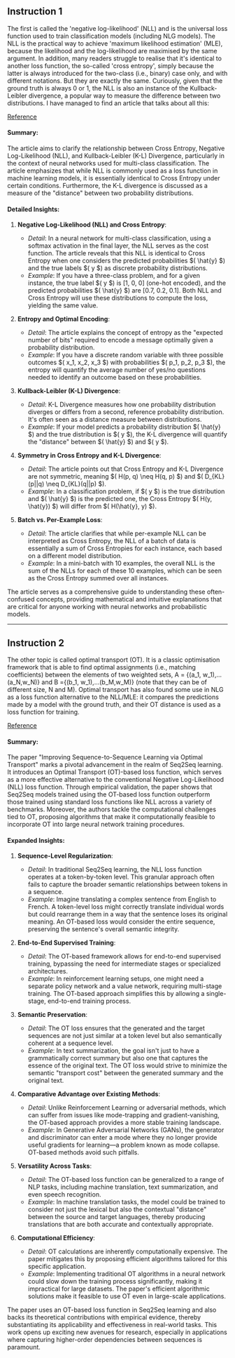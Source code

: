## Instruction 1

The first is called the 'negative log-likelihood' (NLL) and is the universal loss function used to train classification models (including NLG models).
The NLL is the practical way to achieve 'maximum likelihood estimation' (MLE), because the likelihood and the log-likelihood are maximised by the same argument.
In addition, many readers struggle to realise that it's identical to another loss function, the so-called 'cross entropy', simply because the latter is always introduced for the two-class (i.e., binary) case only, and with different notations. But they are exactly the same.
Curiously, given that the ground truth is always 0 or 1, the NLL is also an instance of the Kullback-Leibler divergence, a popular way to measure the difference between two distributions.
I have managed to find an article that talks about all this:


[Reference](http://www.awebb.info/probability/2017/05/18/cross-entropy-and-log-likelihood.html)


#### Summary:
The article aims to clarify the relationship between Cross Entropy, Negative Log-Likelihood (NLL), and Kullback-Leibler (K-L) Divergence, particularly in the context of neural networks used for multi-class classification. The article emphasizes that while NLL is commonly used as a loss function in machine learning models, it is essentially identical to Cross Entropy under certain conditions. Furthermore, the K-L divergence is discussed as a measure of the "distance" between two probability distributions.

#### Detailed Insights:

1. **Negative Log-Likelihood (NLL) and Cross Entropy**:  
   - *Detail*: In a neural network for multi-class classification, using a softmax activation in the final layer, the NLL serves as the cost function. The article reveals that this NLL is identical to Cross Entropy when one considers the predicted probabilities $( \hat{y} $) and the true labels $( y $) as discrete probability distributions.
   - *Example*: If you have a three-class problem, and for a given instance, the true label $( y $) is [1, 0, 0] (one-hot encoded), and the predicted probabilities $( \hat{y} $) are [0.7, 0.2, 0.1]. Both NLL and Cross Entropy will use these distributions to compute the loss, yielding the same value.

2. **Entropy and Optimal Encoding**:  
   - *Detail*: The article explains the concept of entropy as the "expected number of bits" required to encode a message optimally given a probability distribution.
   - *Example*: If you have a discrete random variable with three possible outcomes $( x_1, x_2, x_3 $) with probabilities $( p_1, p_2, p_3 $), the entropy will quantify the average number of yes/no questions needed to identify an outcome based on these probabilities.

3. **Kullback-Leibler (K-L) Divergence**:  
   - *Detail*: K-L Divergence measures how one probability distribution diverges or differs from a second, reference probability distribution. It's often seen as a distance measure between distributions.
   - *Example*: If your model predicts a probability distribution $( \hat{y} $) and the true distribution is $( y $), the K-L divergence will quantify the "distance" between $( \hat{y} $) and $( y $).

4. **Symmetry in Cross Entropy and K-L Divergence**:  
   - *Detail*: The article points out that Cross Entropy and K-L Divergence are not symmetric, meaning $( H(p, q) \neq H(q, p) $) and $( D_{KL}(p||q) \neq D_{KL}(q||p) $).
   - *Example*: In a classification problem, if $( y $) is the true distribution and $( \hat{y} $) is the predicted one, the Cross Entropy $( H(y, \hat{y}) $) will differ from $( H(\hat{y}, y) $).

5. **Batch vs. Per-Example Loss**:  
   - *Detail*: The article clarifies that while per-example NLL can be interpreted as Cross Entropy, the NLL of a batch of data is essentially a sum of Cross Entropies for each instance, each based on a different model distribution.
   - *Example*: In a mini-batch with 10 examples, the overall NLL is the sum of the NLLs for each of these 10 examples, which can be seen as the Cross Entropy summed over all instances.

The article serves as a comprehensive guide to understanding these often-confused concepts, providing mathematical and intuitive explanations that are critical for anyone working with neural networks and probabilistic models.


-------------------------------------------------------------------------------------

## Instruction 2
The other topic is called optimal transport (OT). It is a classic optimisation framework that is able to find optimal assignments (i.e., matching coefficients) between the elements of two weighted sets, A = {(a_1, w_1),...(a_N,w_N)} and B ={(b_1, w_1),...(b_M,w_M)} (note that they can be of different size, N and M). Optimal transport has also found some use in NLG as a loss function alternative to the NLL/MLE: it compares the predictions made by a model with the ground truth, and their OT distance is used as a loss function for training. 

[Reference ](https://arxiv.org/abs/1901.06283)

#### Summary:
The paper "Improving Sequence-to-Sequence Learning via Optimal Transport" marks a pivotal advancement in the realm of Seq2Seq learning. It introduces an Optimal Transport (OT)-based loss function, which serves as a more effective alternative to the conventional Negative Log-Likelihood (NLL) loss function. Through empirical validation, the paper shows that Seq2Seq models trained using the OT-based loss function outperform those trained using standard loss functions like NLL across a variety of benchmarks. Moreover, the authors tackle the computational challenges tied to OT, proposing algorithms that make it computationally feasible to incorporate OT into large neural network training procedures.

#### Expanded Insights:

1. **Sequence-Level Regularization**:  
   - *Detail*: In traditional Seq2Seq learning, the NLL loss function operates at a token-by-token level. This granular approach often fails to capture the broader semantic relationships between tokens in a sequence.
   - *Example*: Imagine translating a complex sentence from English to French. A token-level loss might correctly translate individual words but could rearrange them in a way that the sentence loses its original meaning. An OT-based loss would consider the entire sequence, preserving the sentence's overall semantic integrity.

2. **End-to-End Supervised Training**:  
   - *Detail*: The OT-based framework allows for end-to-end supervised training, bypassing the need for intermediate stages or specialized architectures.
   - *Example*: In reinforcement learning setups, one might need a separate policy network and a value network, requiring multi-stage training. The OT-based approach simplifies this by allowing a single-stage, end-to-end training process.

3. **Semantic Preservation**:  
   - *Detail*: The OT loss ensures that the generated and the target sequences are not just similar at a token level but also semantically coherent at a sequence level.
   - *Example*: In text summarization, the goal isn't just to have a grammatically correct summary but also one that captures the essence of the original text. The OT loss would strive to minimize the semantic "transport cost" between the generated summary and the original text.

4. **Comparative Advantage over Existing Methods**:  
   - *Detail*: Unlike Reinforcement Learning or adversarial methods, which can suffer from issues like mode-trapping and gradient-vanishing, the OT-based approach provides a more stable training landscape.
   - *Example*: In Generative Adversarial Networks (GANs), the generator and discriminator can enter a mode where they no longer provide useful gradients for learning—a problem known as mode collapse. OT-based methods avoid such pitfalls.

5. **Versatility Across Tasks**:  
   - *Detail*: The OT-based loss function can be generalized to a range of NLP tasks, including machine translation, text summarization, and even speech recognition.
   - *Example*: In machine translation tasks, the model could be trained to consider not just the lexical but also the contextual "distance" between the source and target languages, thereby producing translations that are both accurate and contextually appropriate.

6. **Computational Efficiency**:  
   - *Detail*: OT calculations are inherently computationally expensive. The paper mitigates this by proposing efficient algorithms tailored for this specific application.
   - *Example*: Implementing traditional OT algorithms in a neural network could slow down the training process significantly, making it impractical for large datasets. The paper's efficient algorithmic solutions make it feasible to use OT even in large-scale applications.

The paper uses an OT-based loss function in Seq2Seq learning and also backs its theoretical contributions with empirical evidence, thereby substantiating its applicability and effectiveness in real-world tasks. This work opens up exciting new avenues for research, especially in applications where capturing higher-order dependencies between sequences is paramount.
 
